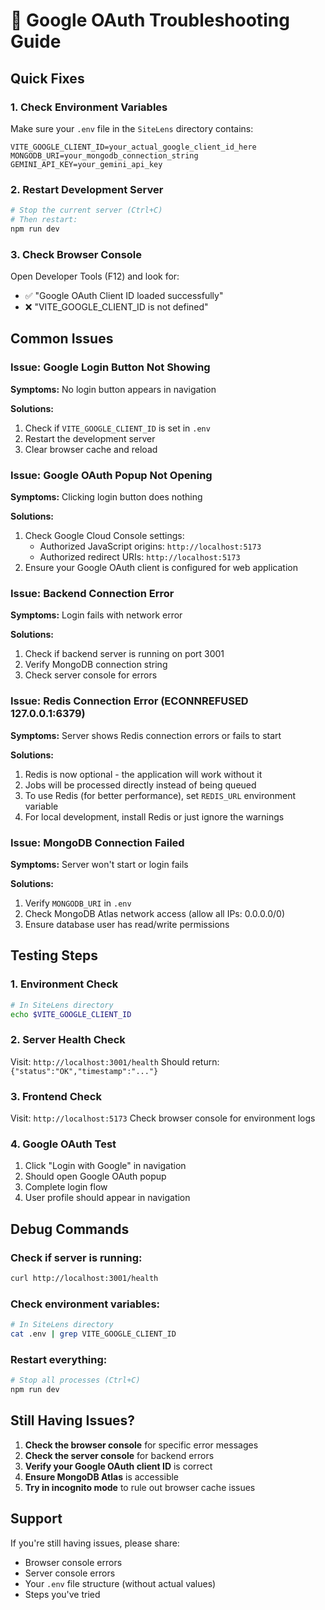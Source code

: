 # 🔧 Google OAuth Troubleshooting Guide

## Quick Fixes

### 1. **Check Environment Variables**
Make sure your `.env` file in the `SiteLens` directory contains:
```env
VITE_GOOGLE_CLIENT_ID=your_actual_google_client_id_here
MONGODB_URI=your_mongodb_connection_string
GEMINI_API_KEY=your_gemini_api_key
```

### 2. **Restart Development Server**
```bash
# Stop the current server (Ctrl+C)
# Then restart:
npm run dev
```

### 3. **Check Browser Console**
Open Developer Tools (F12) and look for:
- ✅ "Google OAuth Client ID loaded successfully"
- ❌ "VITE_GOOGLE_CLIENT_ID is not defined"

## Common Issues

### **Issue: Google Login Button Not Showing**
**Symptoms:** No login button appears in navigation

**Solutions:**
1. Check if `VITE_GOOGLE_CLIENT_ID` is set in `.env`
2. Restart the development server
3. Clear browser cache and reload

### **Issue: Google OAuth Popup Not Opening**
**Symptoms:** Clicking login button does nothing

**Solutions:**
1. Check Google Cloud Console settings:
   - Authorized JavaScript origins: `http://localhost:5173`
   - Authorized redirect URIs: `http://localhost:5173`
2. Ensure your Google OAuth client is configured for web application

### **Issue: Backend Connection Error**
**Symptoms:** Login fails with network error

**Solutions:**
1. Check if backend server is running on port 3001
2. Verify MongoDB connection string
3. Check server console for errors

### **Issue: Redis Connection Error (ECONNREFUSED 127.0.0.1:6379)**
**Symptoms:** Server shows Redis connection errors or fails to start

**Solutions:**
1. Redis is now optional - the application will work without it
2. Jobs will be processed directly instead of being queued
3. To use Redis (for better performance), set `REDIS_URL` environment variable
4. For local development, install Redis or just ignore the warnings

### **Issue: MongoDB Connection Failed**
**Symptoms:** Server won't start or login fails

**Solutions:**
1. Verify `MONGODB_URI` in `.env`
2. Check MongoDB Atlas network access (allow all IPs: 0.0.0.0/0)
3. Ensure database user has read/write permissions

## Testing Steps

### 1. **Environment Check**
```bash
# In SiteLens directory
echo $VITE_GOOGLE_CLIENT_ID
```

### 2. **Server Health Check**
Visit: `http://localhost:3001/health`
Should return: `{"status":"OK","timestamp":"..."}`

### 3. **Frontend Check**
Visit: `http://localhost:5173`
Check browser console for environment logs

### 4. **Google OAuth Test**
1. Click "Login with Google" in navigation
2. Should open Google OAuth popup
3. Complete login flow
4. User profile should appear in navigation

## Debug Commands

### Check if server is running:
```bash
curl http://localhost:3001/health
```

### Check environment variables:
```bash
# In SiteLens directory
cat .env | grep VITE_GOOGLE_CLIENT_ID
```

### Restart everything:
```bash
# Stop all processes (Ctrl+C)
npm run dev
```

## Still Having Issues?

1. **Check the browser console** for specific error messages
2. **Check the server console** for backend errors
3. **Verify your Google OAuth client ID** is correct
4. **Ensure MongoDB Atlas** is accessible
5. **Try in incognito mode** to rule out browser cache issues

## Support

If you're still having issues, please share:
- Browser console errors
- Server console errors
- Your `.env` file structure (without actual values)
- Steps you've tried 
